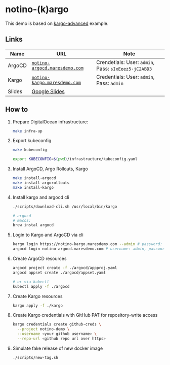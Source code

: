 # notino-(k)argo

This demo is based on [kargo-advanced](https://github.com/akuity/kargo-advanced) example.

## Links

| **Name** | **URL** | **Note** |
| --- | --- | --- |
| ArgoCD | [`notino-argocd.maresdemo.com`](https://notino-argocd.maresdemo.com) | Crendetials: User: `admin`, Pass: `sIxEeez5-jC2ABD3` |
| Kargo | [`notino-kargo.maresdemo.com`](https://notino-kargo.maresdemo.com) | Credentials: User: `admin`, Pass: `admin` |
| Slides | [Google Slides](https://docs.google.com/presentation/d/1n5avpQIFkbXaGHVM4c5ZbJx18LAWTU8HNEJjwptrDeY/edit?usp=sharing) | |

## How to

1. Prepare DigitalOcean infrastructure:

    ```bash
    make infra-up
    ```

2. Export kubeconfig

    ```bash
    make kubeconfig

    export KUBECONFIG=$(pwd)/infrastructure/kubeconfig.yaml
    ```

3. Install ArgoCD, Argo Rollouts, Kargo

    ```bash
    make install-argocd
    make install-argorollouts
    make install-kargo
    ```

4. Install kargo and argocd cli

    ```bash
    ./scripts/download-cli.sh /usr/local/bin/kargo

    # argocd
    # macos:
    brew instal argocd
    ```

5. Login to Kargo and ArgoCD via cli

    ```bash
    kargo login https://notino-kargo.maresdemo.com --admin # password: admin
    argocd login notino-argocd.maresdemo.com # username: admin, password: sIxEeez5-jC2ABD3
    ```

6. Create ArgoCD resources

    ```bash
    argocd project create -f ./argocd/appproj.yaml
    argocd appset create ./argocd/appset.yaml

    # or via kubectl
    kubectl apply -f ./argocd
    ```

7. Create Kargo resources

    ```bash
    kargo apply -f ./kargo
    ```

8. Create Kargo credentials with GitHub PAT for repository-write access

    ```bash
    kargo credentials create github-creds \
      --project notino-demo \
      --username <your github username> \
      --repo-url <github repo url over https>
    ```

9. Simulate fake release of new docker image

    ```bash
    ./scripts/new-tag.sh
    ```
